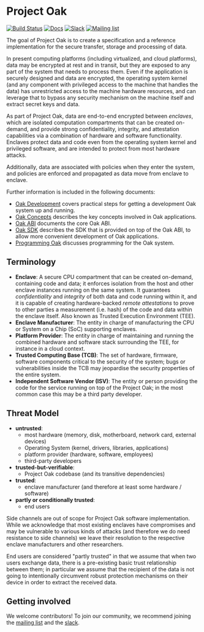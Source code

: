 # Project Oak

[![Build Status](https://img.shields.io/badge/build-status-blue?style=for-the-badge)](https://pantheon.corp.google.com/cloud-build/dashboard?project=oak-ci)
[![Docs](https://img.shields.io/badge/docs-rust-brightgreen?style=for-the-badge)](https://project-oak.github.io/oak)
[![Slack](https://img.shields.io/badge/slack-project--oak-purple?logo=slack&style=for-the-badge)](https://join.slack.com/t/project-oak/shared_invite/zt-5hiliinq-f0fYZGwlzfH3kMrJuu3qlw)
[![Mailing list](https://img.shields.io/badge/mailing_list-project--oak--discuss-red?logo=gmail&style=for-the-badge)](https://groups.google.com/g/project-oak-discuss)

The goal of Project Oak is to create a specification and a reference
implementation for the secure transfer, storage and processing of data.

In present computing platforms (including virtualized, and cloud platforms),
data may be encrypted at rest and in transit, but they are exposed to any part
of the system that needs to process them. Even if the application is securely
designed and data are encrypted, the operating system kernel (and any component
with privileged access to the machine that handles the data) has unrestricted
access to the machine hardware resources, and can leverage that to bypass any
security mechanism on the machine itself and extract secret keys and data.

As part of Project Oak, data are end-to-end encrypted between _enclaves_, which
are isolated computation compartments that can be created on-demand, and provide
strong confidentiality, integrity, and attestation capabilities via a
combination of hardware and software functionality. Enclaves protect data and
code even from the operating system kernel and privileged software, and are
intended to protect from most hardware attacks.

Additionally, data are associated with policies when they enter the system, and
policies are enforced and propagated as data move from enclave to enclave.

Further information is included in the following documents:

- [Oak Development](docs/development.md) covers practical steps for getting a
  development Oak system up and running.
- [Oak Concepts](docs/concepts.md) describes the key concepts involved in Oak
  applications.
- [Oak ABI](docs/abi.md) documents the core Oak ABI.
- [Oak SDK](docs/sdk.md) describes the SDK that is provided on top of the Oak
  ABI, to allow more convenient development of Oak applications.
- [Programming Oak](docs/programming-oak.md) discusses programming for the Oak
  system.

## Terminology

- **Enclave**: A secure CPU compartment that can be created on-demand,
  containing code and data; it enforces isolation from the host and other
  enclave instances running on the same system. It guarantees _confidentiality_
  and _integrity_ of both data and code running within it, and it is capable of
  creating hardware-backed _remote attestations_ to prove to other parties a
  measurement (i.e. hash) of the code and data within the enclave itself. Also
  known as Trusted Execution Environment (TEE).
- **Enclave Manufacturer**: The entity in charge of manufacturing the CPU or
  System on a Chip (SoC) supporting enclaves.
- **Platform Provider**: The entity in charge of maintaining and running the
  combined hardware and software stack surrounding the TEE, for instance in a
  cloud context.
- **Trusted Computing Base (TCB)**: The set of hardware, firmware, software
  components critical to the security of the system; bugs or vulnerabilities
  inside the TCB may jeopardise the security properties of the entire system.
- **Independent Software Vendor (ISV)**: The entity or person providing the code
  for the service running on top of the Project Oak; in the most common case
  this may be a third party developer.

## Threat Model

- **untrusted**:
  - most hardware (memory, disk, motherboard, network card, external devices)
  - Operating System (kernel, drivers, libraries, applications)
  - platform provider (hardware, software, employees)
  - third-party developers
- **trusted-but-verifiable**:
  - Project Oak codebase (and its transitive dependencies)
- **trusted**:
  - enclave manufacturer (and therefore at least some hardware / software)
- **partly or conditionally trusted**:
  - end users

Side channels are out of scope for Project Oak software implementation. While we
acknowledge that most existing enclaves have compromises and may be vulnerable
to various kinds of attacks (and therefore we do need resistance to side
channels) we leave their resolution to the respective enclave manufacturers and
other researchers.

End users are considered "partly trusted" in that we assume that when two users
exchange data, there is a pre-existing basic trust relationship between them; in
particular we assume that the recipient of the data is not going to
intentionally circumvent robust protection mechanisms on their device in order
to extract the received data.

## Getting involved

We welcome contributors! To join our community, we recommend joining the
[mailing list](https://groups.google.com/g/project-oak-discuss) and the
[slack](https://join.slack.com/t/project-oak/shared_invite/zt-5hiliinq-f0fYZGwlzfH3kMrJuu3qlw).
